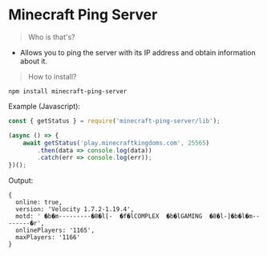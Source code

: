 # **Minecraft Ping Server**

> Who is that's?
- Allows you to ping the server with its IP address and obtain information about it.

> How to install?
```npm
npm install minecraft-ping-server
```

Example (Javascript):
```js
const { getStatus } = require('minecraft-ping-server/lib');

(async () => {
    await getStatus('play.minecraftkingdoms.com', 25565)
        .then(data => console.log(data))
        .catch(err => console.log(err));
})();
```
Output:
```text
{
  online: true,
  version: 'Velocity 1.7.2-1.19.4',
  motd: ' �b�m---------�8�l[-  �f�lCOMPLEX  �b�lGAMING  �8�l-]�b�l�m--------�r',
  onlinePlayers: '1165',
  maxPlayers: '1166'
}
```